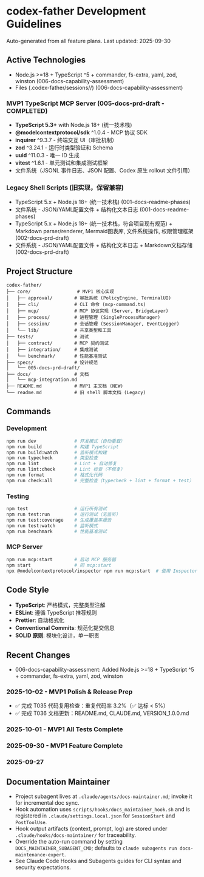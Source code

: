 # codex-father Development Guidelines

Auto-generated from all feature plans. Last updated: 2025-09-30

## Active Technologies

- Node.js >=18 + TypeScript ^5 + commander, fs-extra, yaml, zod, winston
  (006-docs-capability-assessment)
- Files (.codex-father/sessions/<id>/) (006-docs-capability-assessment)

### MVP1 TypeScript MCP Server (005-docs-prd-draft - COMPLETED)

- **TypeScript 5.3+** with Node.js 18+ (统一技术栈)
- **@modelcontextprotocol/sdk** ^1.0.4 - MCP 协议 SDK
- **inquirer** ^9.3.7 - 终端交互 UI（审批机制）
- **zod** ^3.24.1 - 运行时类型验证和 Schema
- **uuid** ^11.0.3 - 唯一 ID 生成
- **vitest** ^1.6.1 - 单元测试和集成测试框架
- 文件系统（JSONL 事件日志、JSON 配置、Codex 原生 rollout 文件引用）

### Legacy Shell Scripts (旧实现，保留兼容)

- TypeScript 5.x + Node.js 18+ (统一技术栈) (001-docs-readme-phases)
- 文件系统 - JSON/YAML配置文件 + 结构化文本日志 (001-docs-readme-phases)
- TypeScript 5.x + Node.js 18+ (统一技术栈，符合项目现有规范) + Markdown
  parser/renderer,
  Mermaid图表库, 文件系统操作, 权限管理框架 (002-docs-prd-draft)
- 文件系统 - JSON/YAML配置文件 + 结构化文本日志 +
  Markdown文档存储 (002-docs-prd-draft)

## Project Structure

```
codex-father/
├── core/                 # MVP1 核心实现
│   ├── approval/        # 审批系统 (PolicyEngine, TerminalUI)
│   ├── cli/             # CLI 命令 (mcp-command.ts)
│   ├── mcp/             # MCP 协议实现 (Server, BridgeLayer)
│   ├── process/         # 进程管理 (SingleProcessManager)
│   ├── session/         # 会话管理 (SessionManager, EventLogger)
│   └── lib/             # 共享类型和工具
├── tests/               # 测试
│   ├── contract/        # MCP 契约测试
│   ├── integration/     # 集成测试
│   └── benchmark/       # 性能基准测试
├── specs/               # 设计规范
│   └── 005-docs-prd-draft/
├── docs/                # 文档
│   └── mcp-integration.md
├── README.md            # MVP1 主文档 (NEW)
└── readme.md            # 旧 shell 脚本文档 (Legacy)
```

## Commands

### Development

```bash
npm run dev              # 开发模式（自动重载）
npm run build            # 构建 TypeScript
npm run build:watch      # 监听模式构建
npm run typecheck        # 类型检查
npm run lint             # Lint + 自动修复
npm run lint:check       # Lint 检查（不修复）
npm run format           # 格式化代码
npm run check:all        # 完整检查（typecheck + lint + format + test）
```

### Testing

```bash
npm test                 # 运行所有测试
npm run test:run         # 运行测试（无监听）
npm run test:coverage    # 生成覆盖率报告
npm run test:watch       # 监听模式
npm run benchmark        # 性能基准测试
```

### MCP Server

```bash
npm run mcp:start        # 启动 MCP 服务器
npm start                # 同 mcp:start
npx @modelcontextprotocol/inspector npm run mcp:start  # 使用 Inspector 调试
```

## Code Style

- **TypeScript**: 严格模式，完整类型注解
- **ESLint**: 遵循 TypeScript 推荐规则
- **Prettier**: 自动格式化
- **Conventional Commits**: 规范化提交信息
- **SOLID 原则**: 模块化设计，单一职责

## Recent Changes

- 006-docs-capability-assessment: Added Node.js >=18 + TypeScript ^5 +
  commander, fs-extra, yaml, zod, winston

### 2025-10-02 - MVP1 Polish & Release Prep

- ✅ 完成 T035 代码复用检查：重复代码率 3.2%（✅ 达标 < 5%）
- ✅ 完成 T036 文档更新：README.md, CLAUDE.md, VERSION_1.0.0.md

### 2025-10-01 - MVP1 All Tests Complete

### 2025-09-30 - MVP1 Feature Complete

### 2025-09-27

<!-- MANUAL ADDITIONS START -->

## Documentation Maintainer

- Project subagent lives at `.claude/agents/docs-maintainer.md`; invoke it for
  incremental doc sync.
- Hook automation uses `scripts/hooks/docs_maintainer_hook.sh` and is registered
  in `.claude/settings.local.json` for `SessionStart` and `PostToolUse`.
- Hook output artifacts (context, prompt, log) are stored under
  `.claude/hooks/docs-maintainer/` for traceability.
- Override the auto-run command by setting `DOCS_MAINTAINER_SUBAGENT_CMD`;
  defaults to `claude subagents run docs-maintenance-expert`.
- See Claude Code Hooks and Subagents guides for CLI syntax and security
expectations.
<!-- MANUAL ADDITIONS END -->
